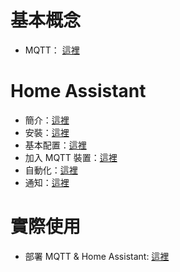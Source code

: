 # 基本概念
- MQTT： [這裡](./mqtt.md)

# Home Assistant
- 簡介：[這裡](./Home%20Assistant/intro.md)
- 安裝：[這裡](./Home%20Assistant/install.md)
- 基本配置：[這裡](./Home%20Assistant/basic.md)
- 加入 MQTT 裝置：[這裡](./Home%20Assistant/config/mqtt.md)
- 自動化：[這裡](./Home%20Assistant/automation.md)
- 通知：[這裡](./Home%20Assistant/notification.md)

# 實際使用
- 部署 MQTT & Home Assistant:  [這裡](./deployment/MQTT_HA.md)
